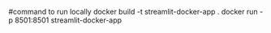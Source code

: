 #command to run locally
docker build -t streamlit-docker-app .
docker run -p 8501:8501 streamlit-docker-app
